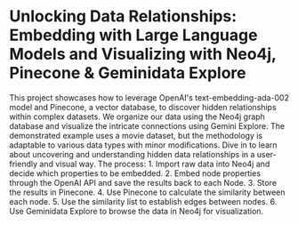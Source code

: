 # Unlocking Data Relationships: Embedding with Large Language Models and Visualizing with Neo4j, Pinecone & Geminidata Explore
This project showcases how to leverage OpenAI's text-embedding-ada-002 model and Pinecone, a vector database, to discover hidden relationships within complex datasets. We organize our data using the Neo4j graph database and visualize the intricate connections using Gemini Explore. The demonstrated example uses a movie dataset, but the methodology is adaptable to various data types with minor modifications. Dive in to learn about uncovering and understanding hidden data relationships in a user-friendly and visual way.
The process:
    1. Import raw data into Neo4j and decide which properties to be embedded.
    2. Embed node properties through the OpenAI API and save the results back to each Node.
    3. Store the results in Pinecone.
    4. Use Pinecone to calculate the similarity between each node.
    5. Use the similarity list to establish edges between nodes.
    6. Use Geminidata Explore to browse the data in Neo4j for visualization.
